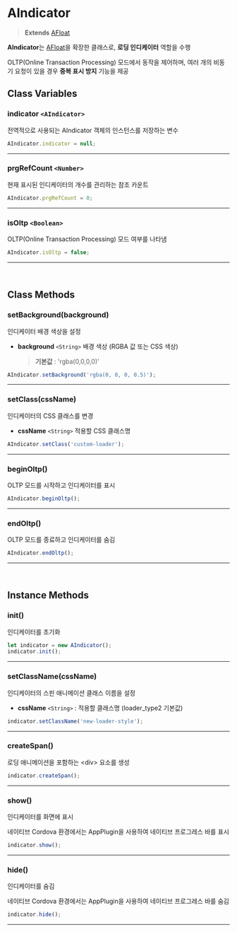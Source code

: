 # AIndicator
> **Extends** [AFloat](https://wikidocs.net/275188)

**AIndicator**는 [AFloat](https://wikidocs.net/275188)을 확장한 클래스로, **로딩 인디케이터** 역할을 수행  <br>

OLTP(Online Transaction Processing) 모드에서 동작을 제어하며, 여러 개의 비동기 요청이 있을 경우 **중복 표시 방지** 기능을 제공

## Class Variables

### indicator `<AIndicator>`

전역적으로 사용되는 AIndicator 객체의 인스턴스를 저장하는 변수
```js
AIndicator.indicator = null;
```

---

### prgRefCount `<Number>`

현재 표시된 인디케이터의 개수를 관리하는 참조 카운트
```js
AIndicator.prgRefCount = 0;
```

---

### isOltp `<Boolean>`

OLTP(Online Transaction Processing) 모드 여부를 나타냄
```js
AIndicator.isOltp = false;
```

---

<br>

## Class Methods

### setBackground(background)

인디케이터 배경 색상을 설정

- **background** `<String>` 배경 색상 (RGBA 값 또는 CSS 색상)

	> **기본값** : 'rgba(0,0,0,0)'

```js
AIndicator.setBackground('rgba(0, 0, 0, 0.5)');
```

---

### setClass(cssName)

인디케이터의 CSS 클래스를 변경

- **cssName** `<String>` 적용할 CSS 클래스명

```js
AIndicator.setClass('custom-loader');
```
---

### beginOltp()

OLTP 모드를 시작하고 인디케이터를 표시

```js
AIndicator.beginOltp();
```

---

### endOltp()

OLTP 모드를 종료하고 인디케이터를 숨김

```js
AIndicator.endOltp();
```

---

<br>

## Instance Methods

### init()

인디케이터를 초기화

```js
let indicator = new AIndicator(); 
indicator.init();
```

---

### setClassName(cssName)

인디케이터의 스핀 애니메이션 클래스 이름을 설정

-   **cssName** `<String>` : 적용할 클래스명 (loader_type2 기본값)

```js
indicator.setClassName('new-loader-style');
```

---

### createSpan()


로딩 애니메이션을 포함하는 <div\> 요소를 생성

```js
indicator.createSpan();
```

---

### show()


인디케이터를 화면에 표시  <br>

네이티브 Cordova 환경에서는 AppPlugin을 사용하여 네이티브 프로그레스 바를 표시

```js
indicator.show();
```

---

### hide()

인디케이터를 숨김

네이티브 Cordova 환경에서는 AppPlugin을 사용하여 네이티브 프로그레스 바를 숨김

```js
indicator.hide();
```

---